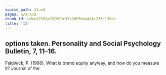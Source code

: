 ```yaml
---
source_path: 13.md
pages: n/a-n/a
chunk_id: adecd2382a902990c33a9d95bda4f4c233c139dc
title: '13'
---
```

## options taken. Personality and Social Psychology Bulletin, 7, 11–16.

Feldwick, P. (1996). What is brand equity anyway, and how do you measure it? Journal of the
